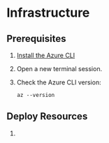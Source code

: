 # Infrastructure

## Prerequisites

1. [Install the Azure CLI](https://learn.microsoft.com/cli/azure/install-azure-cli)

1. Open a new terminal session.

1. Check the Azure CLI version:
   ```pwsh
   az --version
   ```

## Deploy Resources

1. 
